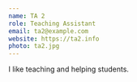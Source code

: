 ```yaml
---
name: TA 2
role: Teaching Assistant
email: ta2@example.com
website: https://ta2.info
photo: ta2.jpg
---
```


I like teaching and helping students.
